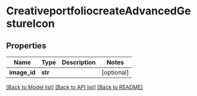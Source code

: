 # CreativeportfoliocreateAdvancedGestureIcon

## Properties
Name | Type | Description | Notes
------------ | ------------- | ------------- | -------------
**image_id** | **str** |  | [optional] 

[[Back to Model list]](../README.md#documentation-for-models) [[Back to API list]](../README.md#documentation-for-api-endpoints) [[Back to README]](../README.md)

